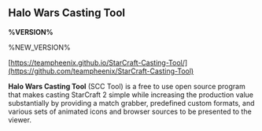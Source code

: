 ## Halo Wars Casting Tool

**%VERSION%**

%NEW_VERSION%

[https://teampheenix.github.io/StarCraft-Casting-Tool/](https://github.com/teampheenix/StarCraft-Casting-Tool)

**Halo Wars Casting Tool** (SCC Tool) is a free to use open source program that makes casting StarCraft 2 simple while increasing the production value substantially by providing a match grabber, predefined custom formats, and various sets of animated icons and browser sources to be presented to the viewer.

